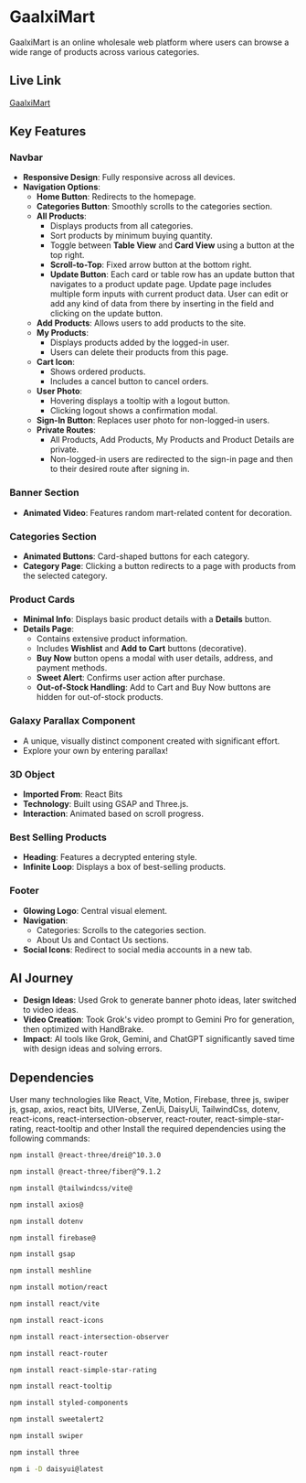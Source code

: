 # GaalxiMart

GaalxiMart is an online wholesale web platform where users can browse a wide range of products across various categories.

## Live Link
[GaalxiMart](https://galaxi-mart.netlify.app)

## Key Features

### Navbar
- **Responsive Design**: Fully responsive across all devices.
- **Navigation Options**:
  - **Home Button**: Redirects to the homepage.
  - **Categories Button**: Smoothly scrolls to the categories section.
  - **All Products**:
    - Displays products from all categories.
    - Sort products by minimum buying quantity.
    - Toggle between **Table View** and **Card View** using a button at the top right.
    - **Scroll-to-Top**: Fixed arrow button at the bottom right.
    - **Update Button**: Each card or table row has an update button that navigates to a product update page. Update page includes multiple form inputs with current product data. User can edit or add any kind of data from there by inserting in the field and clicking on the update button.
  - **Add Products**: Allows users to add products to the site.
  - **My Products**:
    - Displays products added by the logged-in user.
    - Users can delete their products from this page.
  - **Cart Icon**:
    - Shows ordered products.
    - Includes a cancel button to cancel orders.
  - **User Photo**:
    - Hovering displays a tooltip with a logout button.
    - Clicking logout shows a confirmation modal.
  - **Sign-In Button**: Replaces user photo for non-logged-in users.
  - **Private Routes**:
    - All Products, Add Products, My Products and Product Details are private.
    - Non-logged-in users are redirected to the sign-in page and then to their desired route after signing in.

### Banner Section
- **Animated Video**: Features random mart-related content for decoration.

### Categories Section
- **Animated Buttons**: Card-shaped buttons for each category.
- **Category Page**: Clicking a button redirects to a page with products from the selected category.

### Product Cards
- **Minimal Info**: Displays basic product details with a **Details** button.
- **Details Page**:
  - Contains extensive product information.
  - Includes **Wishlist** and **Add to Cart** buttons (decorative).
  - **Buy Now** button opens a modal with user details, address, and payment methods.
  - **Sweet Alert**: Confirms user action after purchase.
  - **Out-of-Stock Handling**: Add to Cart and Buy Now buttons are hidden for out-of-stock products.

### Galaxy Parallax Component
- A unique, visually distinct component created with significant effort.
- Explore your own by entering parallax!

### 3D Object
- **Imported From**: React Bits
- **Technology**: Built using GSAP and Three.js.
- **Interaction**: Animated based on scroll progress.

### Best Selling Products
- **Heading**: Features a decrypted entering style.
- **Infinite Loop**: Displays a box of best-selling products.

### Footer
- **Glowing Logo**: Central visual element.
- **Navigation**:
  - Categories: Scrolls to the categories section.
  - About Us and Contact Us sections.
- **Social Icons**: Redirect to social media accounts in a new tab.

## AI Journey
- **Design Ideas**: Used Grok to generate banner photo ideas, later switched to video ideas.
- **Video Creation**: Took Grok's video prompt to Gemini Pro for generation, then optimized with HandBrake.
- **Impact**: AI tools like Grok, Gemini, and ChatGPT significantly saved time with design ideas and solving errors.


## Dependencies

User many technologies like React, Vite, Motion, Firebase, three js, swiper js, gsap, axios, react bits, UIVerse, ZenUi, DaisyUi, TailwindCss, dotenv, react-icons, react-intersection-observer, react-router, react-simple-star-rating, react-tooltip and other
Install the required dependencies using the following commands:

```bash
npm install @react-three/drei@^10.3.0
```
```bash
npm install @react-three/fiber@^9.1.2
```
```bash
npm install @tailwindcss/vite@
```
```bash
npm install axios@
```
```bash
npm install dotenv
```
```bash
npm install firebase@
```
```bash
npm install gsap
```
```bash
npm install meshline
```
```bash
npm install motion/react
```
```bash
npm install react/vite
```
```bash
npm install react-icons
```
```bash
npm install react-intersection-observer
```
```bash
npm install react-router
```
```bash
npm install react-simple-star-rating
```
```bash
npm install react-tooltip
```
```bash
npm install styled-components
```
```bash
npm install sweetalert2
```
```bash
npm install swiper
```
```bash
npm install three
```
```bash
npm i -D daisyui@latest
```